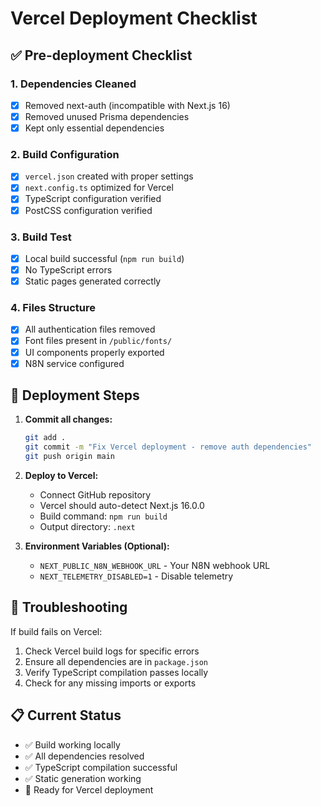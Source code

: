 # Vercel Deployment Checklist

## ✅ Pre-deployment Checklist

### 1. Dependencies Cleaned
- [x] Removed next-auth (incompatible with Next.js 16)
- [x] Removed unused Prisma dependencies
- [x] Kept only essential dependencies

### 2. Build Configuration
- [x] `vercel.json` created with proper settings
- [x] `next.config.ts` optimized for Vercel
- [x] TypeScript configuration verified
- [x] PostCSS configuration verified

### 3. Build Test
- [x] Local build successful (`npm run build`)
- [x] No TypeScript errors
- [x] Static pages generated correctly

### 4. Files Structure
- [x] All authentication files removed
- [x] Font files present in `/public/fonts/`
- [x] UI components properly exported
- [x] N8N service configured

## 🚀 Deployment Steps

1. **Commit all changes:**
   ```bash
   git add .
   git commit -m "Fix Vercel deployment - remove auth dependencies"
   git push origin main
   ```

2. **Deploy to Vercel:**
   - Connect GitHub repository
   - Vercel should auto-detect Next.js 16.0.0
   - Build command: `npm run build`
   - Output directory: `.next`

3. **Environment Variables (Optional):**
   - `NEXT_PUBLIC_N8N_WEBHOOK_URL` - Your N8N webhook URL
   - `NEXT_TELEMETRY_DISABLED=1` - Disable telemetry

## 🔧 Troubleshooting

If build fails on Vercel:
1. Check Vercel build logs for specific errors
2. Ensure all dependencies are in `package.json`
3. Verify TypeScript compilation passes locally
4. Check for any missing imports or exports

## 📋 Current Status
- ✅ Build working locally
- ✅ All dependencies resolved
- ✅ TypeScript compilation successful
- ✅ Static generation working
- 🚀 Ready for Vercel deployment




